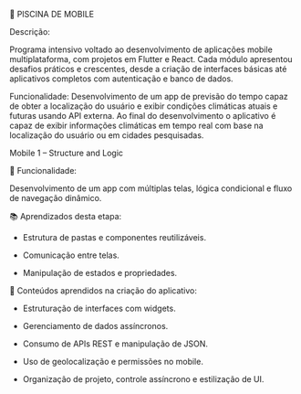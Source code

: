 📱 PISCINA DE MOBILE

Descrição:

Programa intensivo voltado ao desenvolvimento de aplicações mobile multiplataforma, com projetos em Flutter e React.
Cada módulo apresentou desafios práticos e crescentes, desde a criação de interfaces básicas até aplicativos completos com autenticação e banco de dados.

Funcionalidade:
Desenvolvimento de um app de previsão do tempo capaz de obter a localização do usuário e exibir condições climáticas atuais e futuras usando API externa.
Ao final do desenvolvimento o aplicativo é  capaz de exibir informações climáticas em tempo real com base na localização do usuário ou em cidades pesquisadas.

Mobile 1 – Structure and Logic

🧩 Funcionalidade:

Desenvolvimento de um app com múltiplas telas, lógica condicional e fluxo de navegação dinâmico.

📚 Aprendizados desta etapa:

- Estrutura de pastas e componentes reutilizáveis.

- Comunicação entre telas.

- Manipulação de estados e propriedades.

🧠 Conteúdos aprendidos na criação do aplicativo:

- Estruturação de interfaces com widgets.

- Gerenciamento de dados assíncronos.

- Consumo de APIs REST e manipulação de JSON.

- Uso de geolocalização e permissões no mobile.

- Organização de projeto, controle assíncrono e estilização de UI.
